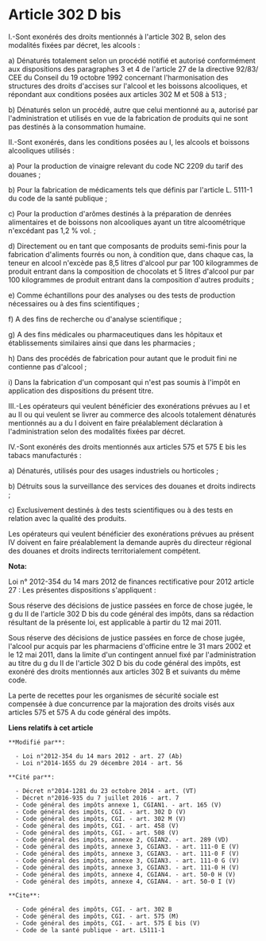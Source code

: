 # Article 302 D bis

I.-Sont exonérés des droits mentionnés à l'article 302 B, selon des modalités fixées par décret, les alcools : 

a) Dénaturés totalement selon un procédé notifié et autorisé conformément aux dispositions des paragraphes 3 et 4 de
l'article 27 de la directive 92/83/ CEE du Conseil du 19 octobre 1992 concernant l'harmonisation des structures des droits
d'accises sur l'alcool et les boissons alcooliques, et répondant aux conditions posées aux articles 302 M et 508 à 513 ; 

b) Dénaturés selon un procédé, autre que celui mentionné au a, autorisé par l'administration et utilisés en vue de la
fabrication de produits qui ne sont pas destinés à la consommation humaine. 

II.-Sont exonérés, dans les conditions posées au I, les alcools et boissons alcooliques utilisés : 

a) Pour la production de vinaigre relevant du code NC 2209 du tarif des douanes ; 

b) Pour la fabrication de médicaments tels que définis par l'article L. 5111-1 du code de la santé publique ; 

c) Pour la production d'arômes destinés à la préparation de denrées alimentaires et de boissons non alcooliques ayant un
titre alcoométrique n'excédant pas 1,2 % vol. ; 

d) Directement ou en tant que composants de produits semi-finis pour la fabrication d'aliments fourrés ou non, à condition
que, dans chaque cas, la teneur en alcool n'excède pas 8,5 litres d'alcool pur par 100 kilogrammes de produit entrant dans la
composition de chocolats et 5 litres d'alcool pur par 100 kilogrammes de produit entrant dans la composition d'autres
produits ; 

e) Comme échantillons pour des analyses ou des tests de production nécessaires ou à des fins scientifiques ; 

f) A des fins de recherche ou d'analyse scientifique ; 

g) A des fins médicales ou pharmaceutiques dans les hôpitaux et établissements similaires ainsi que dans les pharmacies ; 

h) Dans des procédés de fabrication pour autant que le produit fini ne contienne pas d'alcool ; 

i) Dans la fabrication d'un composant qui n'est pas soumis à l'impôt en application des dispositions du présent titre. 

III.-Les opérateurs qui veulent bénéficier des exonérations prévues au I et au II ou qui veulent se livrer au commerce des
alcools totalement dénaturés mentionnés au a du I doivent en faire préalablement déclaration à l'administration selon des
modalités fixées par décret. 

IV.-Sont exonérés des droits mentionnés aux articles 575 et 575 E bis les tabacs manufacturés : 

a) Dénaturés, utilisés pour des usages industriels ou horticoles ; 

b) Détruits sous la surveillance des services des douanes et droits indirects ; 

c) Exclusivement destinés à des tests scientifiques ou à des tests en relation avec la qualité des produits. 

Les opérateurs qui veulent bénéficier des exonérations prévues au présent IV doivent en faire préalablement la demande auprès
du directeur régional des douanes et droits indirects territorialement compétent.

**Nota:**

Loi n° 2012-354 du 14 mars 2012 de finances rectificative pour 2012 article 27 : Les présentes dispositions s'appliquent :

Sous réserve des décisions de justice passées en force de chose jugée, le g du II de l'article 302 D bis du code général des
impôts, dans sa rédaction résultant de la présente loi, est applicable à partir du 12 mai 2011.

Sous réserve des décisions de justice passées en force de chose jugée, l'alcool pur acquis par les pharmaciens d'officine
entre le 31 mars 2002 et le 12 mai 2011, dans la limite d'un contingent annuel fixé par l'administration au titre du g du II
de l'article 302 D bis du code général des impôts, est exonéré des droits mentionnés aux articles 302 B et suivants du même
code.

La perte de recettes pour les organismes de sécurité sociale est compensée à due concurrence par la majoration des droits
visés aux articles 575 et 575 A du code général des impôts.

**Liens relatifs à cet article**

	**Modifié par**:

	  - Loi n°2012-354 du 14 mars 2012 - art. 27 (Ab)
	  - Loi n°2014-1655 du 29 décembre 2014 - art. 56

	**Cité par**:

	  - Décret n°2014-1281 du 23 octobre 2014 - art. (VT)
	  - Décret n°2016-935 du 7 juillet 2016 - art. 7
	  - Code général des impôts annexe 1, CGIAN1. - art. 165 (V)
	  - Code général des impôts, CGI. - art. 302 D (V)
	  - Code général des impôts, CGI. - art. 302 M (V)
	  - Code général des impôts, CGI. - art. 458 (V)
	  - Code général des impôts, CGI. - art. 508 (V)
	  - Code général des impôts, annexe 2, CGIAN2. - art. 289 (VD)
	  - Code général des impôts, annexe 3, CGIAN3. - art. 111-0 E (V)
	  - Code général des impôts, annexe 3, CGIAN3. - art. 111-0 F (V)
	  - Code général des impôts, annexe 3, CGIAN3. - art. 111-0 G (V)
	  - Code général des impôts, annexe 3, CGIAN3. - art. 111-0 H (V)
	  - Code général des impôts, annexe 4, CGIAN4. - art. 50-0 H (V)
	  - Code général des impôts, annexe 4, CGIAN4. - art. 50-0 I (V)

	**Cite**:

	  - Code général des impôts, CGI. - art. 302 B
	  - Code général des impôts, CGI. - art. 575 (M)
	  - Code général des impôts, CGI. - art. 575 E bis (V)
	  - Code de la santé publique - art. L5111-1
